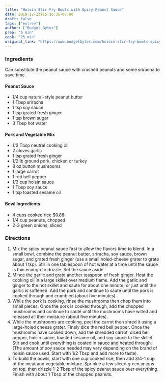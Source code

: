 ```yaml
---
title: "Hoisin Stir Fry Bowls with Spicy Peanut Sauce"
date: 2019-12-23T15:16:36-07:00
draft: false
tags: ["entree"]
author: ["Budget Bytes"]
prep: "5 min"
cook: "25 min"
original_link: "https://www.budgetbytes.com/hoisin-stir-fry-bowls-spicy-peanut-sauce/#wprm-recipe-container-30821"
---
```


### Ingredients
Can substitute the peanut sauce with crushed peanuts and some sriracha to save time. 

#### Peanut Sauce
- 1/4 cup natural-style peanut butter 
- 1 Tbsp sriracha
- 1 tsp soy sauce 
- 1 tsp grated fresh ginger 
- 1 tsp brown sugar 
- 3 Tbsp hot water 
#### Pork and Vegetable Mix
- 1/2 Tbsp neutral cooking oil
- 2 cloves garlic 
- 1 tsp grated fresh ginger
- 1/2 lb ground pork, chicken or turkey 
- 8 oz button mushrooms 
- 1 large carrot 
- 1 red bell pepper 
- 1/3 cup hoisin sauce 
- 1 Tbsp soy sauce 
- 1 tsp toasted sesame oil 

#### Bowl Ingredients
- 4 cups cooked rice $0.88
- 1/4 cup peanuts, chopped
- 2-3 green onions, sliced

### Directions
1. Mix the spicy peanut sauce first to allow the flavors time to blend. In a small bowl, combine the peanut butter, sriracha, soy sauce, brown sugar, and grated fresh ginger (use a small holed-cheese grater to grate about 1 tsp). Stir in one tablespoon of hot water at a time until the sauce is thin enough to drizzle. Set the sauce aside.
1. Mince the garlic and grate another teaspoon of fresh ginger. Heat the cooking oil in a large skillet over medium flame. Add the garlic and ginger to the hot skillet and sauté for about one minute, or just until the garlic is softened. Add the pork and continue to sauté until the pork is cooked through and crumbled (about five minutes).
1. While the pork is cooking, rinse the mushrooms then chop them into small pieces. Once the pork is cooked through, add the chopped mushrooms and continue to sauté until the mushrooms have wilted and released all their moisture (about five minutes).
1. While the mushrooms are cooking, peel the carrot then shred it using a large-holed cheese grater. Finely dice the red bell pepper. Once the mushrooms have cooked down, add the shredded carrot, diced bell pepper, hoisin sauce, toasted sesame oil, and soy sauce to the skillet. Stir and cook until everything is coated in sauce and heated through. (The amount of soy sauce needed may vary depending on the brand of hoisin sauce used. Start with 1/2 Tbsp and add more to taste).
1. To build the bowls, start with one cup cooked rice, then add 3/4-1 cup of the meat and vegetable mixture. Sprinkle a few sliced green onions on top, then drizzle 1-2 Tbsp of the spicy peanut sauce over everything. Finish with about 1 Tbsp of the chopped peanuts.
